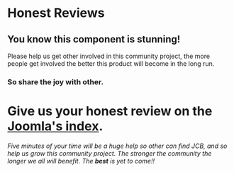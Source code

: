  
# Honest Reviews
## You know this component is stunning!

Please help us get other involved in this community project, the more people get involved the better this product will become in the long run.

### So share the joy with other.

# Give us your honest review on the [Joomla's index](http://extensions.joomla.org/extension/component-builder).

_Five minutes of your time will be a huge help so other can find JCB, and so help us grow this community project. The stronger the community the longer we all will benefit. The **best** is yet to come!!_